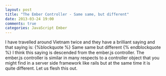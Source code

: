```yaml
---
layout: post
title: "The Ember Controller - Same same, but different"
date: 2013-03-24 19:00
comments: true
categories: JavaScript Ember
---
```

I have travelled around Vietnam twice and they have a brilliant saying and that saying is:
{%blockquote %}
Same same but different
{% endblockquote %}
I think this saying is descended from the ember.js controller.  The ember.js controller is similar in many respects to a controller object that you might find in a server side framework like rails but at the same time it is quite different.  Let us flesh this out.


